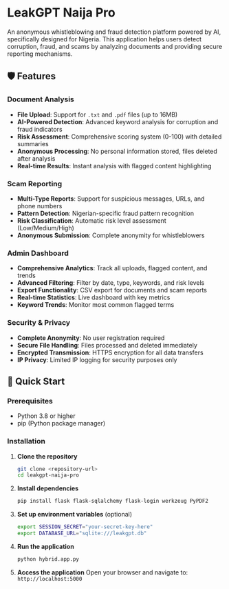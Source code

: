 # LeakGPT Naija Pro

An anonymous whistleblowing and fraud detection platform powered by AI, specifically designed for Nigeria. This application helps users detect corruption, fraud, and scams by analyzing documents and providing secure reporting mechanisms.

## 🛡️ Features

### Document Analysis
- **File Upload**: Support for `.txt` and `.pdf` files (up to 16MB)
- **AI-Powered Detection**: Advanced keyword analysis for corruption and fraud indicators
- **Risk Assessment**: Comprehensive scoring system (0-100) with detailed summaries
- **Anonymous Processing**: No personal information stored, files deleted after analysis
- **Real-time Results**: Instant analysis with flagged content highlighting

### Scam Reporting
- **Multi-Type Reports**: Support for suspicious messages, URLs, and phone numbers
- **Pattern Detection**: Nigerian-specific fraud pattern recognition
- **Risk Classification**: Automatic risk level assessment (Low/Medium/High)
- **Anonymous Submission**: Complete anonymity for whistleblowers

### Admin Dashboard
- **Comprehensive Analytics**: Track all uploads, flagged content, and trends
- **Advanced Filtering**: Filter by date, type, keywords, and risk levels
- **Export Functionality**: CSV export for documents and scam reports
- **Real-time Statistics**: Live dashboard with key metrics
- **Keyword Trends**: Monitor most common flagged terms

### Security & Privacy
- **Complete Anonymity**: No user registration required
- **Secure File Handling**: Files processed and deleted immediately
- **Encrypted Transmission**: HTTPS encryption for all data transfers
- **IP Privacy**: Limited IP logging for security purposes only

## 🚀 Quick Start

### Prerequisites
- Python 3.8 or higher
- pip (Python package manager)

### Installation

1. **Clone the repository**
   ```bash
   git clone <repository-url>
   cd leakgpt-naija-pro
   ```

2. **Install dependencies**
   ```bash
   pip install flask flask-sqlalchemy flask-login werkzeug PyPDF2
   ```

3. **Set up environment variables** (optional)
   ```bash
   export SESSION_SECRET="your-secret-key-here"
   export DATABASE_URL="sqlite:///leakgpt.db"
   ```

4. **Run the application**
   ```bash
   python hybrid.app.py
   ```

5. **Access the application**
   Open your browser and navigate to: `http://localhost:5000`


